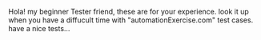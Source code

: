 Hola! my beginner Tester friend, these are for your experience. look it up when you have a diffucult time with "automationExercise.com" test cases. have a nice tests...
